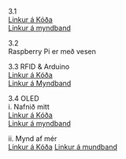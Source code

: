 3.1 <br>
[Linkur á Kóða](https://github.com/snorrimar4/verksmidja3/blob/main/verkefni3/kodi/Arduino_RFID_3.1.ino)<br>
[Linkur á myndband]()<br>

3.2<br>
Raspberry Pi er með vesen<br>

3.3 RFID & Arduino<br>
[Linkur á Kóða](https://github.com/snorrimar4/verksmidja3/blob/main/verkefni3/kodi/RFID_Arduino.ino)<br>
[Linkur á Myndband]()<br>

3.4 OLED<br>
i. Nafnið mitt<br>
[Linkur á Kóða](https://github.com/snorrimar4/verksmidja3/blob/main/verkefni3/kodi/OLED_nafn.ino)<br>
[Linkur á myndband]()<br>

ii. Mynd af mér<br>
[Linkur á Kóða](https://github.com/snorrimar4/verksmidja3/blob/main/verkefni3/kodi/OLED_skjar.ino)
[Linkur á mundband]()
